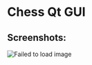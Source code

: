# Chess Qt GUI

## Screenshots:

![Failed to load image](ReadmeResources/readmeimg1.png "Mikhail Tal-Alexander Koblents,1957")
